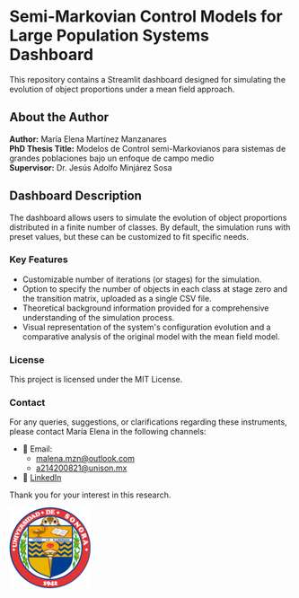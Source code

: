 # Semi-Markovian Control Models for Large Population Systems Dashboard

This repository contains a Streamlit dashboard designed for simulating the evolution of object proportions under a mean field approach. 

## About the Author
**Author:** María Elena Martínez Manzanares  
**PhD Thesis Title:** Modelos de Control semi-Markovianos para sistemas de grandes poblaciones bajo un enfoque de campo medio  
**Supervisor:** Dr. Jesús Adolfo Minjárez Sosa  

## Dashboard Description
The dashboard allows users to simulate the evolution of object proportions distributed in a finite number of classes. By default, the simulation runs with preset values, but these can be customized to fit specific needs.

### Key Features
* Customizable number of iterations (or stages) for the simulation.
* Option to specify the number of objects in each class at stage zero and the transition matrix, uploaded as a single CSV file.
* Theoretical background information provided for a comprehensive understanding of the simulation process.
* Visual representation of the system's configuration evolution and a comparative analysis of the original model with the mean field model.

### License
This project is licensed under the MIT License.

### Contact

For any queries, suggestions, or clarifications regarding these instruments, please contact María Elena in the following channels:

- 📧 Email: 
  - malena.mzn@outlook.com
  - a214200821@unison.mx
- 🔗 [LinkedIn](https://www.linkedin.com/in/malenamanzanares/)

Thank you for your interest in this research.

![](https://raw.githubusercontent.com/Maleniski/repositorio_imagenes/main/img_distribuciones-muestrales-PT-UNADM/logo-unison.png)

